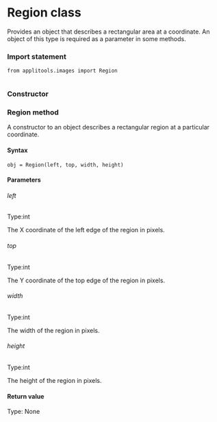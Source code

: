 # Region class
Provides an object that describes a rectangular area at a coordinate. An object of this type is required as a parameter in some methods.
 
 ### Import statement 
``` 
from applitools.images import Region
 
 ``` 
### Constructor 
### Region method
A constructor to an object describes a rectangular region at a particular coordinate.

#### Syntax 
 ``` 
obj = Region(left, top, width, height)
 ``` 

 #### Parameters 
 ###### left 
  
 Type:int 
  
 The X coordinate of the left edge of the region in pixels. 
  
  ###### top 
  
 Type:int 
  
 The Y coordinate of the top edge of the region in pixels. 
  
  ###### width 
  
 Type:int 
  
 The width of the region in pixels. 
  
  ###### height 
  
 Type:int 
  
 The height of the region in pixels. 
  
 #### Return value 
Type: None